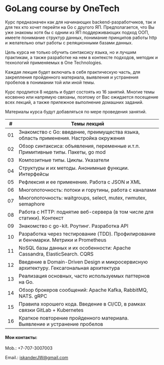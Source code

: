 # GoLang course by OneTech

Курс предназначен как для начинающих backend-разработчиков, так и для тех кто хочет перейти на Go с другого ЯП.
Предполагается, что Вы уже знакомы хотя бы с одним из ЯП поддерживающих подход ООП, имеете понимание структур данных, понимание принципов работы http и желательно опыт работы с реляционными базами данных.

Цель курса не только обучить синтаксису языка, но и лучшим практикам, а также разработке на нем в контексте подходов, методик и технологий применяемых в One Technologies.

Каждая лекция будет включать в себя практическую часть, для закрепления пройденного материала, выявления и устранения пробелов в понимании той или иной темы.

Курс продлится 8 недель и будет состоять из 16 занятий. Многие темы косвенно или напрямую связаны, поэтому от Вас ожидается посещение всех лекций, а также прилежное выполнение домашних заданий.

Материалы курса будут добавляться по мере проведения занятий.

| #  | Темы лекций |
| -- | ----------- |
| 01 | Знакомство с Go: введение, преимущества языка, область применения. Настройка окружения |
| 02 | Обзор синтаксиса: объявления, переменные и.т.п. Примитивные типы. Пакеты, go mod |
| 03 | Композитные типы. Циклы. Указатели |
| 04 | Структуры и их методы. Анонимные функции. Интерфейсы |
| 05 | Рефлексия и ее применение. Работа с JSON и XML |
| 06 | Многопоточность: потоки и горутины, работа с каналами |
| 07 | Многопоточность: waitgroups, select, mutex, rwmutex, semaphore |
| 08 | Работа с HTTP: поднятие веб-сервера (в том числе для статики). Контекст |
| 09 | Знакомство с go-kit. Роутинг. Разработка API |
| 10 | Разработка через тестирование (TDD). Профилирование и бенчмарки. Метрики и Prometheus |
| 11 | NoSQL базы данных и их особенности: Apache Cassandra, ElasticSearch. CQRS |
| 12 | Введение в Domain-Driven Design и микросервисную архитектуру. Гексагональная архитектура |
| 13 | Реализация основных, часто используемых паттернов на Go. |
| 14 | Обзор брокеров сообщений: Apache Kafka, RabbitMQ, NATS. gRPC |
| 15 | Правила хорошего кода. Введение в CI/CD, в рамках связки GitLab + Kubernetes |
| 16 | Краткое повторение пройденного материала. Выявление и устранение пробелов |

#### Мои контакты:

Mob.: +7-707-3007003

Email.: iskanderJW@gmail.com
